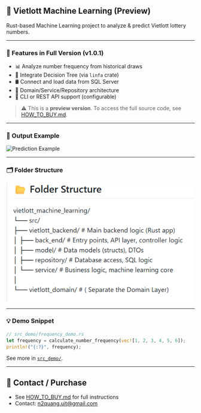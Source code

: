 ## 🧠 Vietlott Machine Learning (Preview)

Rust-based Machine Learning project to analyze & predict Vietlott lottery numbers.

---

### 🚀 Features in Full Version (v1.0.1)

- 📊 Analyze number frequency from historical draws
- 🌲 Integrate Decision Tree (via `linfa` crate)
- 🛢️ Connect and load data from SQL Server
- 📁 Domain/Service/Repository architecture
- 🔌 CLI or REST API support (configurable)

> ⚠️ This is a **preview version**. To access the full source code, see [HOW_TO_BUY.md](./HOW_TO_BUY.md).

---

### 📸 Output Example

![Prediction Example](images/prediction_example.png)

---

### 🗂️ Folder Structure

![Folder Structure](images/folder_structure.png)

---

### 💡 Demo Snippet

```rust
// src_demo/frequency_demo.rs
let frequency = calculate_number_frequency(vec![1, 2, 3, 4, 5, 6]);
println!("{:?}", frequency);
```

See more in [`src_demo/`](./src_demo/).

---

## 📩 Contact / Purchase

- See [HOW_TO_BUY.md](./HOW_TO_BUY.md) for full instructions
- Contact: n2quang.uit@gmail.com
